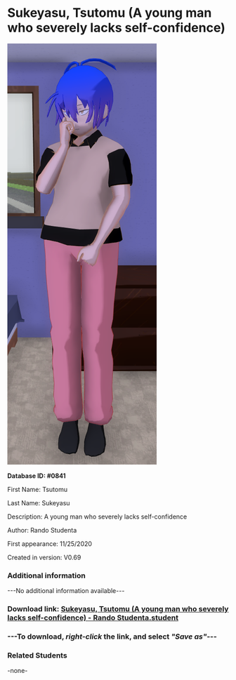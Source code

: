 # Sukeyasu, Tsutomu (A young man who severely lacks self-confidence)

<img src="../../Files/Images/Sukeyasu, Tsutomu (A young man who severely lacks self-confidence).png" title="Sukeyasu, Tsutomu (A young man who severely lacks self-confidence) - Rando Studenta">

**Database ID: #0841**

First Name: Tsutomu

Last Name: Sukeyasu

Description: A young man who severely lacks self-confidence

Author: Rando Studenta

First appearance: 11/25/2020

Created in version: V0.69

### Additional information

---No additional information available---

### Download link: <a href="https://raw.githubusercontent.com/Arbiter1223/Daigaku-Gurashi-Custom-Students/master/Files/Student%20Files/Sukeyasu%2C%20Tsutomu%20(A%20young%20man%20who%20severely%20lacks%20self-confidence)%20-%20Rando%20Studenta.student">Sukeyasu, Tsutomu (A young man who severely lacks self-confidence) - Rando Studenta.student</a>

### ---**To download, _right-click_ the link, and select _"Save as"_**---

### Related Students

-none-
